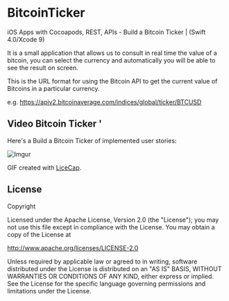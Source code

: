 # BitcoinTicker
iOS Apps with Cocoapods, REST, APIs - Build a  Bitcoin Ticker | (Swift 4.0/Xcode 9)

It is a small application that allows us to consult in real time the value of a bitcoin, you can select the currency and automatically you will be able to see the result on screen.

This is the URL format for using the Bitcoin API to get the current value of Bitcoins in a particular currency.

e.g. https://apiv2.bitcoinaverage.com/indices/global/ticker/BTCUSD


## Video Bitcoin Ticker '

Here's a Build a  Bitcoin Ticker of implemented user stories:


![Imgur](http://i.imgur.com/HsK7iXK.gif)


GIF created with [LiceCap](http://www.cockos.com/licecap/).

## License

Copyright

Licensed under the Apache License, Version 2.0 (the "License");
you may not use this file except in compliance with the License.
You may obtain a copy of the License at

http://www.apache.org/licenses/LICENSE-2.0

Unless required by applicable law or agreed to in writing, software
distributed under the License is distributed on an "AS IS" BASIS,
WITHOUT WARRANTIES OR CONDITIONS OF ANY KIND, either express or implied.
See the License for the specific language governing permissions and
limitations under the License.
